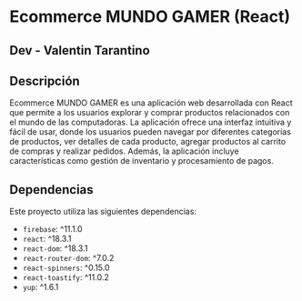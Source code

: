 # Ecommerce MUNDO GAMER (React)

## Dev - Valentin Tarantino

## Descripción
Ecommerce MUNDO GAMER es una aplicación web desarrollada con React que permite a los usuarios explorar y comprar productos relacionados con el mundo de las computadoras. La aplicación ofrece una interfaz intuitiva y fácil de usar, donde los usuarios pueden navegar por diferentes categorías de productos, ver detalles de cada producto, agregar productos al carrito de compras y realizar pedidos. Además, la aplicación incluye características como gestión de inventario y procesamiento de pagos.

## Dependencias
Este proyecto utiliza las siguientes dependencias:

- `firebase`: ^11.1.0
- `react`: ^18.3.1
- `react-dom`: ^18.3.1
- `react-router-dom`: ^7.0.2
- `react-spinners`: ^0.15.0
- `react-toastify`: ^11.0.2
- `yup`: ^1.6.1


